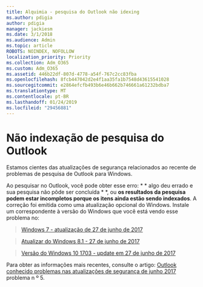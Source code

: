 ```yaml
---
title: Alquimia - pesquisa do Outlook não idexing
ms.author: pdigia
author: pdigia
manager: jackiesm
ms.date: 3/1/2018
ms.audience: Admin
ms.topic: article
ROBOTS: NOINDEX, NOFOLLOW
localization_priority: Priority
ms.collection: Adm_O365
ms.custom: Adm_O365
ms.assetid: 446b22df-807d-4778-a54f-767c2cc83fba
ms.openlocfilehash: 8fcb447042d2e4f1aa35fa1b7548d43615541028
ms.sourcegitcommit: e2864efcfb493b6e46b662b746661a61232bdba7
ms.translationtype: MT
ms.contentlocale: pt-BR
ms.lasthandoff: 01/24/2019
ms.locfileid: "29456881"
---
```

# <a name="outlook-search-not-indexing"></a>Não indexação de pesquisa do Outlook

Estamos cientes das atualizações de segurança relacionados ao recente de problemas de pesquisa de Outlook para Windows.
  
Ao pesquisar no Outlook, você pode obter esse erro: * * algo deu errado e sua pesquisa não pôde ser concluída * *, ou **os resultados da pesquisa podem estar incompletos porque os itens ainda estão sendo indexados**. A correção foi emitida como uma atualização opcional do Windows. Instale um correspondente à versão do Windows que você está vendo esse problema no: 
  
> [Windows 7 - atualização de 27 de junho de 2017](https://support.office.com/article/https://support.microsoft.com/kb/4022168.aspx)
    
> [Atualizar do Windows 8.1 - 27 de junho de 2017](https://support.office.com/article/https://support.microsoft.com/kb/4022720.aspx)
    
> [Versão do Windows 10 1703 - update em 27 de junho de 2017](https://support.office.com/article/https://support.microsoft.com/kb/4022716.aspx)
    
Para obter as informações mais recentes, consulte o artigo: [Outlook conhecido problemas nas atualizações de segurança de junho 2017](https://support.office.com/article/https://support.office.com/en-us/article/Outlook-known-issues-in-the-June-2017-security-updates-3F6DBFFD-8505-492D-B19F-B3B89369ED9B.aspx) problema n º 5. 
  

